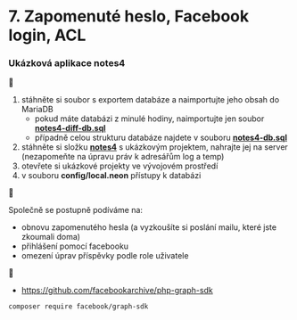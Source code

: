 # 7. Zapomenuté heslo, Facebook login, ACL


### Ukázková aplikace notes4
:mega:
1. stáhněte si soubor s exportem databáze a naimportujte jeho obsah do MariaDB
   - pokud máte databázi z minulé hodiny, naimportujte jen soubor **[notes4-diff-db.sql](./notes4-diff-db.sql)** 
   - případně celou strukturu databáze najdete v souboru **[notes4-db.sql](./notes4-db.sql)** 
2. stáhněte si složku **[notes4](./notes4)** s ukázkovým projektem, nahrajte jej na server (nezapomeňte na úpravu práv k adresářům log a temp)
3. otevřete si ukázkové projekty ve vývojovém prostředí
4. v souboru **config/local.neon** přístupy k databázi

:mega:


Společně se postupně podíváme na:
- obnovu zapomenutého hesla (a vyzkoušíte si poslání mailu, které jste zkoumali doma)
- přihlášení pomocí facebooku
- omezení úprav příspěvky podle role uživatele





:blue_book:
- https://github.com/facebookarchive/php-graph-sdk


```
composer require facebook/graph-sdk
```